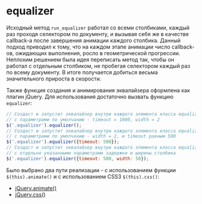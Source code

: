 equalizer
======

Исходный метод `run_equalizer` работал со всеми столбиками, каждый раз проходя селектором по документу, и вызывая себя же в качестве callback-a после завершения анимации каждого столбика.
Данный подход приводил к тому, что на каждом этапе анимации число callback-ов, ожидающих выполнения, росло в геометрической прогрессии.
Неплохим решением была идея переписать метод так, чтобы он работал с отдельным столбиком, не пробегая селектором каждый раз по всему документу.
В итоге получается добиться весьма значительного прироста в скорости.

Также функция создания и анимирования эквалайзера оформлена как плагин jQuery. Для использования достаточно вызвать функцию `equalizer`:
```javascript
// Создаст и запустит эквалайзер внутри каждого элемента класса equalizer
// с параметрами по умолчанию - timeout = 1000, width = 2
$('.equalizer').equalizer();
// Создаст и запустит эквалайзер внутри каждого элемента класса equalizer
// с параметрами по умолчанию - width = 2, и timeout равным 500
$('.equalizer').equalizer({timeout: 500});
// Создаст и запустит эквалайзер внутри каждого элемента класса equalizer
// с отдельно указанными параметрами задержки и ширины столбика
$('.equalizer').equalizer({timeout: 500, width: 50});
```

Было выбрано два пути реализации - с использованием функции `$(this).animate()` и с использованием CSS3 `$(this).css()`:
* [jQuery.animate()](index.html)
* [jQuery.css()](index_css.html)
